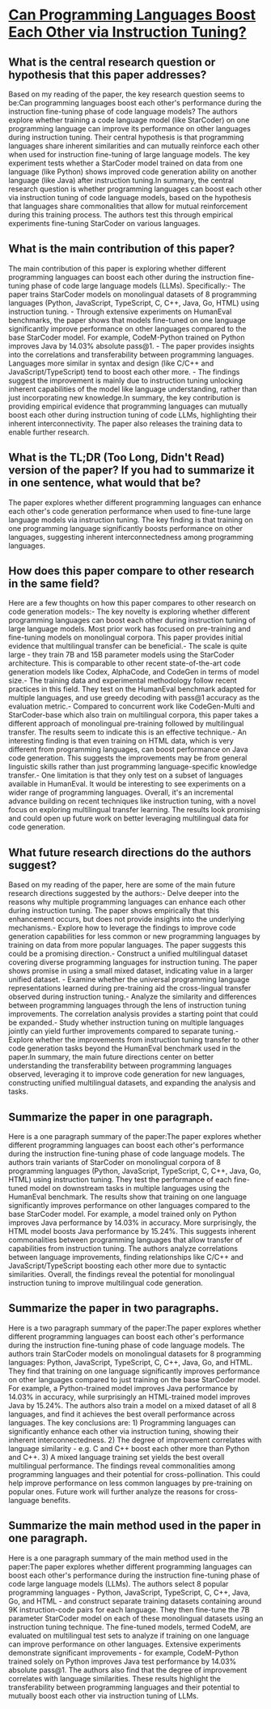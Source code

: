 # [Can Programming Languages Boost Each Other via Instruction Tuning?](https://arxiv.org/abs/2308.16824)

## What is the central research question or hypothesis that this paper addresses?

Based on my reading of the paper, the key research question seems to be:Can programming languages boost each other's performance during the instruction fine-tuning phase of code language models? The authors explore whether training a code language model (like StarCoder) on one programming language can improve its performance on other languages during instruction tuning. Their central hypothesis is that programming languages share inherent similarities and can mutually reinforce each other when used for instruction fine-tuning of large language models. The key experiment tests whether a StarCoder model trained on data from one language (like Python) shows improved code generation ability on another language (like Java) after instruction tuning.In summary, the central research question is whether programming languages can boost each other via instruction tuning of code language models, based on the hypothesis that languages share commonalities that allow for mutual reinforcement during this training process. The authors test this through empirical experiments fine-tuning StarCoder on various languages.


## What is the main contribution of this paper?

The main contribution of this paper is exploring whether different programming languages can boost each other during the instruction fine-tuning phase of code large language models (LLMs). Specifically:- The paper trains StarCoder models on monolingual datasets of 8 programming languages (Python, JavaScript, TypeScript, C, C++, Java, Go, HTML) using instruction tuning. - Through extensive experiments on HumanEval benchmarks, the paper shows that models fine-tuned on one language significantly improve performance on other languages compared to the base StarCoder model. For example, CodeM-Python trained on Python improves Java by 14.03% absolute pass@1. - The paper provides insights into the correlations and transferability between programming languages. Languages more similar in syntax and design (like C/C++ and JavaScript/TypeScript) tend to boost each other more. - The findings suggest the improvement is mainly due to instruction tuning unlocking inherent capabilities of the model like language understanding, rather than just incorporating new knowledge.In summary, the key contribution is providing empirical evidence that programming languages can mutually boost each other during instruction tuning of code LLMs, highlighting their inherent interconnectivity. The paper also releases the training data to enable further research.


## What is the TL;DR (Too Long, Didn't Read) version of the paper? If you had to summarize it in one sentence, what would that be?

The paper explores whether different programming languages can enhance each other's code generation performance when used to fine-tune large language models via instruction tuning. The key finding is that training on one programming language significantly boosts performance on other languages, suggesting inherent interconnectedness among programming languages.


## How does this paper compare to other research in the same field?

Here are a few thoughts on how this paper compares to other research on code generation models:- The key novelty is exploring whether different programming languages can boost each other during instruction tuning of large language models. Most prior work has focused on pre-training and fine-tuning models on monolingual corpora. This paper provides initial evidence that multilingual transfer can be beneficial.- The scale is quite large - they train 7B and 15B parameter models using the StarCoder architecture. This is comparable to other recent state-of-the-art code generation models like Codex, AlphaCode, and CodeGen in terms of model size.- The training data and experimental methodology follow recent practices in this field. They test on the HumanEval benchmark adapted for multiple languages, and use greedy decoding with pass@1 accuracy as the evaluation metric.- Compared to concurrent work like CodeGen-Multi and StarCoder-base which also train on multilingual corpora, this paper takes a different approach of monolingual pre-training followed by multilingual transfer. The results seem to indicate this is an effective technique.- An interesting finding is that even training on HTML data, which is very different from programming languages, can boost performance on Java code generation. This suggests the improvements may be from general linguistic skills rather than just programming language-specific knowledge transfer.- One limitation is that they only test on a subset of languages available in HumanEval. It would be interesting to see experiments on a wider range of programming languages. Overall, it's an incremental advance building on recent techniques like instruction tuning, with a novel focus on exploring multilingual transfer learning. The results look promising and could open up future work on better leveraging multilingual data for code generation.


## What future research directions do the authors suggest?

Based on my reading of the paper, here are some of the main future research directions suggested by the authors:- Delve deeper into the reasons why multiple programming languages can enhance each other during instruction tuning. The paper shows empirically that this enhancement occurs, but does not provide insights into the underlying mechanisms.- Explore how to leverage the findings to improve code generation capabilities for less common or new programming languages by training on data from more popular languages. The paper suggests this could be a promising direction.- Construct a unified multilingual dataset covering diverse programming languages for instruction tuning. The paper shows promise in using a small mixed dataset, indicating value in a larger unified dataset. - Examine whether the universal programming language representations learned during pre-training aid the cross-lingual transfer observed during instruction tuning.- Analyze the similarity and differences between programming languages through the lens of instruction tuning improvements. The correlation analysis provides a starting point that could be expanded.- Study whether instruction tuning on multiple languages jointly can yield further improvements compared to separate tuning.- Explore whether the improvements from instruction tuning transfer to other code generation tasks beyond the HumanEval benchmark used in the paper.In summary, the main future directions center on better understanding the transferability between programming languages observed, leveraging it to improve code generation for new languages, constructing unified multilingual datasets, and expanding the analysis and tasks.


## Summarize the paper in one paragraph.

Here is a one paragraph summary of the paper:The paper explores whether different programming languages can boost each other's performance during the instruction fine-tuning phase of code language models. The authors train variants of StarCoder on monolingual corpora of 8 programming languages (Python, JavaScript, TypeScript, C, C++, Java, Go, HTML) using instruction tuning. They test the performance of each fine-tuned model on downstream tasks in multiple languages using the HumanEval benchmark. The results show that training on one language significantly improves performance on other languages compared to the base StarCoder model. For example, a model trained only on Python improves Java performance by 14.03% in accuracy. More surprisingly, the HTML model boosts Java performance by 15.24%. This suggests inherent commonalities between programming languages that allow transfer of capabilities from instruction tuning. The authors analyze correlations between language improvements, finding relationships like C/C++ and JavaScript/TypeScript boosting each other more due to syntactic similarities. Overall, the findings reveal the potential for monolingual instruction tuning to improve multilingual code generation.


## Summarize the paper in two paragraphs.

Here is a two paragraph summary of the paper:The paper explores whether different programming languages can boost each other's performance during the instruction fine-tuning phase of code language models. The authors train StarCoder models on monolingual datasets for 8 programming languages: Python, JavaScript, TypeScript, C, C++, Java, Go, and HTML. They find that training on one language significantly improves performance on other languages compared to just training on the base StarCoder model. For example, a Python-trained model improves Java performance by 14.03% in accuracy, while surprisingly an HTML-trained model improves Java by 15.24%. The authors also train a model on a mixed dataset of all 8 languages, and find it achieves the best overall performance across languages. The key conclusions are: 1) Programming languages can significantly enhance each other via instruction tuning, showing their inherent interconnectedness. 2) The degree of improvement correlates with language similarity - e.g. C and C++ boost each other more than Python and C++. 3) A mixed language training set yields the best overall multilingual performance. The findings reveal commonalities among programming languages and their potential for cross-pollination. This could help improve performance on less common languages by pre-training on popular ones. Future work will further analyze the reasons for cross-language benefits.


## Summarize the main method used in the paper in one paragraph.

Here is a one paragraph summary of the main method used in the paper:The paper explores whether different programming languages can boost each other's performance during the instruction fine-tuning phase of code large language models (LLMs). The authors select 8 popular programming languages - Python, JavaScript, TypeScript, C, C++, Java, Go, and HTML - and construct separate training datasets containing around 9K instruction-code pairs for each language. They then fine-tune the 7B parameter StarCoder model on each of these monolingual datasets using an instruction tuning technique. The fine-tuned models, termed CodeM, are evaluated on multilingual test sets to analyze if training on one language can improve performance on other languages. Extensive experiments demonstrate significant improvements - for example, CodeM-Python trained solely on Python improves Java test performance by 14.03% absolute pass@1. The authors also find that the degree of improvement correlates with language similarities. These results highlight the transferability between programming languages and their potential to mutually boost each other via instruction tuning of LLMs.
